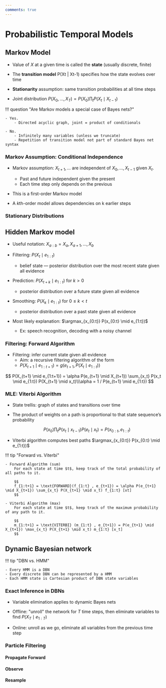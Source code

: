 ```yaml
---
comments: true
---
```


# Probabilistic Temporal Models

## Markov Model

- Value of $X$ at a given time is called the **state** (usually discrete, finite)

- The **transition model** P(Xt | Xt-1) specifies how the state evolves over time

- **Stationarity** assumption: same transition probabilities at all time steps

- Joint distribution $P(X_0,\dots, X_T) = P(X_0) \prod_t P(X_t \mid X_{t-1})$

!!! question "Are Markov models a special case of Bayes nets?"

	- Yes.
		- Directed acyclic graph, joint = product of conditionals

	- No.
		- Infinitely many variables (unless we truncate)
		- Repetition of transition model not part of standard Bayes net syntax

### Markov Assumption: Conditional Independence

- Markov assumption: $X_{t+1}, \dots$ are independent of $X_0, \dots, X_{t-1}$ given $X_t$.

	- Past and future independent given the present
	- Each time step only depends on the previous

- This is a first-order Markov model
- A $k$th-order model allows dependencies on k earlier steps

### Stationary Distributions

## Hidden Markov model

- Useful notation: $X_{a:b} = X_a , X_{a+1}, …, X_b$

- Filtering: $P(X_t \mid e_{1:t})$
	- belief state — posterior distribution over the most recent state given all evidence

- Prediction: $P(X_{t+k} \mid e_{1:t})$ for $k > 0$
	- posterior distribution over a future state given all evidence

- Smoothing: $P(X_k \mid e_{1:t})$ for $0 \leq k < t$
	- posterior distribution over a past state given all evidence

- Most likely explanation: $\argmax_{x_{0:t}} P(x_{0:t} \mid e_{1:t})$
	- Ex: speech recognition, decoding with a noisy channel

### Filtering: Forward Algorithm

- Filtering: infer current state given all evidence
	- Aim: a recursive filtering algorithm of the form
	- $P(X_{t+1} \mid e_{1:t+1}) = g(e_{t+1}, P(X_t \mid e_{1:t}) )$

$$
P(X_{t+1} \mid e_{1:t+1}) = \alpha P(e_{t+1} \mid X_{t+1}) \sum_{x_t} P(x_t \mid e_{1:t}) P(X_{t+1} \mid x_t)\\\alpha = 1 / P(e_{t+1} \mid e_{1:t})
$$

### MLE: Viterbi Algorithm

- State trellis: graph of states and transitions over time
	
- The product of weights on a path is proportional to that state sequence’s probability

	$$
	P(x_0) \prod_t P(x_t \mid x_{t-1}) P(e_t \mid x_t) = P(x_{0:t} , e_{1:t})
	$$

- Viterbi algorithm computes best paths $\argmax_{x_{0:t}} P(x_{0:t} \mid e_{1:t})$

!!! tip "Forward vs. Viterbi"

	- Forward Algorithm (sum)
		For each state at time $t$, keep track of the total probability of all paths to it.

		$$
		f_{1:t+1} = \text{FORWARD}(f_{1:t} , e_{t+1}) = \alpha P(e_{t+1} \mid X_{t+1}) \sum_{x_t} P(X_{t+1} \mid x_t) f_{1:t} [xt]
		$$
	
	- Viterbi Algorithm (max)
		For each state at time $t$, keep track of the maximum probability of any path to it.

		$$
		m_{1:t+1} = \text{VITERBI} (m_{1:t} , e_{t+1}) = P(e_{t+1} \mid X_{t+1}) \max_{x_t} P(X_{t+1} \mid x_t) m_{1:t} [x_t]
		$$

## Dynamic Bayesian network

!!! tip "DBN vs. HMM"

	- Every HMM is a DBN
	- Every discrete DBN can be represented by a HMM
	- Each HMM state is Cartesian product of DBN state variables

### Exact Inference in DBNs

- Variable elimination applies to dynamic Bayes nets

- Offline: "unroll" the network for $T$ time steps, then eliminate variables to find $P(X_T \mid e_{1:T})$

- Online: unroll as we go, eliminate all variables from the previous time step

### Particle Filtering

#### Propagate Forward

#### Observe

#### Resample